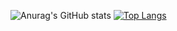 ![Anurag's GitHub stats](https://github-readme-stats.vercel.app/api?username=giovanninp&count_private=true)
[![Top Langs](https://github-readme-stats.vercel.app/api/top-langs/?username=anuraghazra&layout=compact)](https://github.com/anuraghazra/github-readme-stats)

